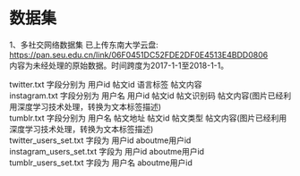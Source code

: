 # 数据集
1、多社交网络数据集 已上传东南大学云盘:  
https://pan.seu.edu.cn/link/06F0451DC52FDE2DF0E4513E4BDD0806  
内容为未经处理的原始数据。时间跨度为2017-1-1至2018-1-1。  
  
twitter.txt 字段分别为 用户id 帖文id 语言标签 帖文内容  
instagram.txt 字段分别为 用户名 用户id 帖文id 帖文识别码 帖文内容(图片已经利用深度学习技术处理，转换为文本标签描述)  
tumblr.txt 字段分别为 用户名 帖文地址 帖文id 帖文类型 帖文内容(图片已经利用深度学习技术处理，转换为文本标签描述)  
twitter_users_set.txt 字段为 用户id aboutme用户id  
instagram_users_set.txt 字段为 用户id aboutme用户id  
tumblr_users_set.txt 字段为 用户名 aboutme用户id  
